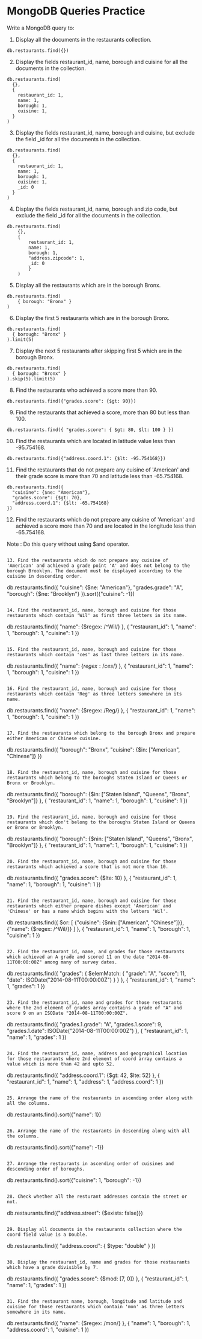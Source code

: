 # MongoDB Queries Practice

Write a MongoDB query to:

1. Display all the documents in the restaurants collection.
```
db.restaurants.find({})
```

2. Display the fields restaurant_id, name, borough and cuisine for all the documents in the collection.
```
db.restaurants.find(
  {},
  {
    restaurant_id: 1,
    name: 1,
    borough: 1,
    cuisine: 1,
  }
)
```

3. Display the fields restaurant_id, name, borough and cuisine, but exclude the field _id for all the documents in the collection.
```
db.restaurants.find(
  {},
  {
    restaurant_id: 1,
    name: 1,
    borough: 1,
    cuisine: 1,
    _id: 0
  }
)
```                                   

4. Display the fields restaurant_id, name, borough and zip code, but exclude the field _id for all the documents in the collection.
```
db.restaurants.find(
    {},
    {
        restaurant_id: 1, 
        name: 1, 
        borough: 1, 
        "address.zipcode": 1, 
        _id: 0
        }
    )
``` 

5. Display all the restaurants which are in the borough Bronx.
```
db.restaurants.find(
    { borough: "Bronx" }
)

```

6. Display the first 5 restaurants which are in the borough Bronx.
```
db.restaurants.find(
  { borough: "Bronx" }
).limit(5)

```

7. Display the next 5 restaurants after skipping first 5 which are in the borough Bronx.
```
db.restaurants.find(
  { borough: "Bronx" }
).skip(5).limit(5)

``` 

8. Find the restaurants who achieved a score more than 90.
```
db.restaurants.find({"grades.score": {$gt: 90}})
```

9. Find the restaurants that achieved a score, more than 80 but less than 100.
```
db.restaurants.find({ "grades.score": { $gt: 80, $lt: 100 } })
```

10. Find the restaurants which are located in latitude value less than -95.754168.
```
db.restaurants.find({"address.coord.1": {$lt: -95.754168}})

```

11. Find the restaurants that do not prepare any cuisine of 'American' and their grade score is more than 70 and latitude less than -65.754168.
```
db.restaurants.find({
  "cuisine": {$ne: "American"},
  "grades.score": {$gt: 70},
  "address.coord.1": {$lt: -65.754168}
})

```

12. Find the restaurants which do not prepare any cuisine of 'American' and achieved a score more than 70 and are located in the longitude less than -65.754168.

Note : Do this query without using $and operator. 



```

13. Find the restaurants which do not prepare any cuisine of 'American' and achieved a grade point 'A' and does not belong to the borough Brooklyn. The document must be displayed according to the cuisine in descending order.
```
db.restaurants.find({
  "cuisine": {$ne: "American"},
  "grades.grade": "A",
  "borough": {$ne: "Brooklyn"}
}).sort({"cuisine": -1})
```

14. Find the restaurant_id, name, borough and cuisine for those restaurants which contain 'Wil' as first three letters in its name.
```
db.restaurants.find({
  "name": {$regex: /^Wil/}
}, {
  "restaurant_id": 1,
  "name": 1,
  "borough": 1,
  "cuisine": 1
})

```

15. Find the restaurant_id, name, borough and cuisine for those restaurants which contain 'ces' as last three letters in its name. 
```
db.restaurants.find({
  "name": {$regex: /ces$/}
}, {
  "restaurant_id": 1,
  "name": 1,
  "borough": 1,
  "cuisine": 1
})

```

16. Find the restaurant_id, name, borough and cuisine for those restaurants which contain 'Reg' as three letters somewhere in its name.
```
db.restaurants.find({
  "name": {$regex: /Reg/}
}, {
  "restaurant_id": 1,
  "name": 1,
  "borough": 1,
  "cuisine": 1
})

```

17. Find the restaurants which belong to the borough Bronx and prepare either American or Chinese cuisine.
```
db.restaurants.find({
  "borough": "Bronx",
  "cuisine": {$in: ["American", "Chinese"]}
})

``` 

18. Find the restaurant_id, name, borough and cuisine for those restaurants which belong to the boroughs Staten Island or Queens or Bronx or Brooklyn.
```
db.restaurants.find({
  "borough": {$in: ["Staten Island", "Queens", "Bronx", "Brooklyn"]}
}, {
  "restaurant_id": 1,
  "name": 1,
  "borough": 1,
  "cuisine": 1
})

```

19. Find the restaurant_id, name, borough and cuisine for those restaurants which don't belong to the boroughs Staten Island or Queens or Bronx or Brooklyn.
```
db.restaurants.find({
  "borough": {$nin: ["Staten Island", "Queens", "Bronx", "Brooklyn"]}
}, {
  "restaurant_id": 1,
  "name": 1,
  "borough": 1,
  "cuisine": 1
})

```

20. Find the restaurant_id, name, borough and cuisine for those restaurants which achieved a score that is not more than 10.
```
db.restaurants.find({
  "grades.score": {$lte: 10}
}, {
  "restaurant_id": 1,
  "name": 1,
  "borough": 1,
  "cuisine": 1
})

```

21. Find the restaurant_id, name, borough and cuisine for those restaurants which either prepare dishes except 'American' and 'Chinese' or has a name which begins with the letters 'Wil'.
```
db.restaurants.find({
  $or: [
    {"cuisine": {$nin: ["American", "Chinese"]}},
    {"name": {$regex: /^Wil/}}
  ]
}, {
  "restaurant_id": 1,
  "name": 1,
  "borough": 1,
  "cuisine": 1
})

```

22. Find the restaurant_id, name, and grades for those restaurants which achieved an A grade and scored 11 on the date "2014-08-11T00:00:00Z" among many of survey dates.
```
db.restaurants.find({
  "grades": {
    $elemMatch: {
      "grade": "A",
      "score": 11,
      "date": ISODate("2014-08-11T00:00:00Z")
    }
  }
}, {
  "restaurant_id": 1,
  "name": 1,
  "grades": 1
})

```

23. Find the restaurant_id, name and grades for those restaurants where the 2nd element of grades array contains a grade of "A" and score 9 on an ISODate "2014-08-11T00:00:00Z".
```
db.restaurants.find({
  "grades.1.grade": "A",
  "grades.1.score": 9,
  "grades.1.date": ISODate("2014-08-11T00:00:00Z")
}, {
  "restaurant_id": 1,
  "name": 1,
  "grades": 1
})

```

24. Find the restaurant_id, name, address and geographical location for those restaurants where 2nd element of coord array contains a value which is more than 42 and upto 52.
```
db.restaurants.find({
  "address.coord.1": {$gt: 42, $lte: 52}
}, {
  "restaurant_id": 1,
  "name": 1,
  "address": 1,
  "address.coord": 1
})

```

25. Arrange the name of the restaurants in ascending order along with all the columns.
```
db.restaurants.find().sort({"name": 1})
```

26. Arrange the name of the restaurants in descending along with all the columns.
```
db.restaurants.find().sort({"name": -1})

```

27. Arrange the restaurants in ascending order of cuisines and descending order of boroughs.
```
db.restaurants.find().sort({"cuisine": 1, "borough": -1})

```

28. Check whether all the resturant addresses contain the street or not.
```
db.restaurants.find({"address.street": {$exists: false}})

```

29. Display all documents in the restaurants collection where the coord field value is a Double.
```
db.restaurants.find({
  "address.coord": {
    $type: "double"
  }
})

```

30. Display the restaurant_id, name and grades for those restaurants which have a grade divisible by 7.
```
db.restaurants.find({
  "grades.score": {$mod: [7, 0]}
}, {
  "restaurant_id": 1,
  "name": 1,
  "grades": 1
})

```

31. Find the restaurant name, borough, longitude and latitude and cuisine for those restaurants which contain 'mon' as three letters somewhere in its name.
```
db.restaurants.find({
  "name": {$regex: /mon/}
}, {
  "name": 1,
  "borough": 1,
  "address.coord": 1,
  "cuisine": 1
})

```